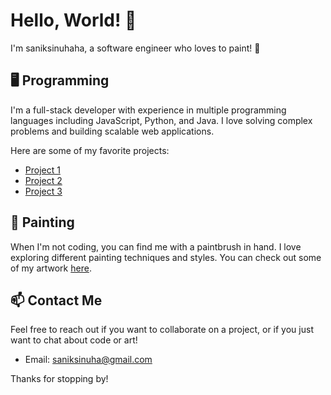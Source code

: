 # Hello, World! 👋

I'm saniksinuhaha, a software engineer who loves to paint! 🎨

## 🖥️ Programming

I'm a full-stack developer with experience in multiple programming languages including JavaScript, Python, and Java. I love solving complex problems and building scalable web applications.

Here are some of my favorite projects:

- [Project 1](https://github.com/tchapi/markdown-cheatsheet/blob/master/README.md)
- [Project 2](https://github.com/matiassingers/awesome-readme)
- [Project 3](https://bootcamp.uxdesign.cc/how-to-design-an-attractive-github-profile-readme-3618d6c53783)

## 🎨 Painting

When I'm not coding, you can find me with a paintbrush in hand. I love exploring different painting techniques and styles. You can check out some of my artwork [here](https://avatars.githubusercontent.com/u/1944007?v=4).

## 📫 Contact Me

Feel free to reach out if you want to collaborate on a project, or if you just want to chat about code or art!

- Email: saniksinuha@gmail.com

Thanks for stopping by!
